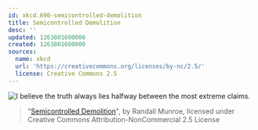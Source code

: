 ```yaml
---
id: xkcd.690-semicontrolled-demolition
title: Semicontrolled Demolition
desc: ''
updated: 1263801600000
created: 1263801600000
sources:
  name: xkcd
  url: 'https://creativecommons.org/licenses/by-nc/2.5/'
  license: Creative Commons 2.5
---
```

![I believe the truth always lies halfway between the most extreme claims.](https://imgs.xkcd.com/comics/semicontrolled_demolition.png)
> "[Semicontrolled Demolition](https://xkcd.com/690/)", by Randall Munroe, licensed under Creative Commons Attribution-NonCommercial 2.5 License
